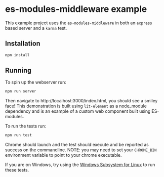 # es-modules-middleware example

This example project uses the `es-modules-middleware` in both an `express` based server and a `karma` test.

## Installation

```bash
npm install
```

## Running

To spin up the webserver run:

```bash
npm run server
```

Then navigate to http://localhost:3000/index.html, you should see a smiley face! This demonstration is built using `lit-element` as a node_module dependency and is an example of a custom web component built using ES-modules.

To run the tests run:

```bash
npm run test
```

Chrome should launch and the test should execute and be reported as success on the commandline. NOTE: you may need to set your `CHROME_BIN` environment variable to point to your chrome executable.

If you are on Windows, try using the [Windows Subsystem for Linux](https://docs.microsoft.com/en-us/windows/wsl/install-win10) to run these tests.
